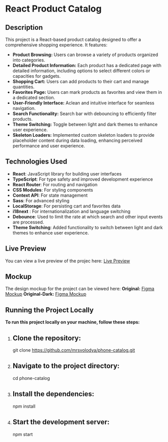 # React Product Catalog

## Description

This project is a React-based product catalog designed to offer a comprehensive shopping experience. It features:

- **Product Browsing:** Users can browse a variety of products organized into categories.
- **Detailed Product Information:** Each product has a dedicated page with detailed information, including options to select different colors or capacities for gadgets.
- **Shopping Cart:** Users can add products to their cart and manage quantities.
- **Favorites Page:** Users can mark products as favorites and view them in a dedicated section.
- **User-Friendly Interface:** Aclean and intuitive interface for seamless navigation.
- **Search Functionality:** Search bar with debouncing to efficiently filter products.
- **Theme Switching:** Toggle between light and dark themes to enhance user experience.
- **Skeleton Loaders:** Implemented custom skeleton loaders to provide placeholder content during data loading, enhancing perceived performance and user experience.

## Technologies Used

- **React**: JavaScript library for building user interfaces
- **TypeScript**: For type safety and improved development experience
- **React Router**: For routing and navigation
- **CSS Modules**: For styling components
- **Context API**: For state management
- **Sass**: For advanced styling
- **LocalStorage**: For persisting cart and favorites data
- **i18next** : For internationalization and language switching
- **Debounce**: Used to limit the rate at which search and other input events are processed.
- **Theme Switching**: Added functionality to switch between light and dark themes to enhance user experience.

## Live Preview

You can view a live preview of the projec here: [Live Preview](https://mrsvolodya.github.io/phone-catalog/)

## Mockup

The design mockup for the project can be viewed here: 
  **Original:**      [Figma Mockup](<https://www.figma.com/design/T5ttF21UnT6RRmCQQaZc6L/Phone-catalog-(V2)-Original>)
  **Original-Dark:**  [Figma Mockup](<https://www.figma.com/design/BUusqCIMAWALqfBahnyIiH/Phone-catalog-(V2)-Original-Dark>)

## Running the Project Locally

**To run this project locally on your machine, follow these steps:**

1. ## Clone the repository:
   git clone https://github.com/mrsvolodya/phone-catalog.git
2. ## Navigate to the project directory:
   cd phone-catalog
3. ## Install the dependencies:
   npm install
4. ## Start the development server:
   npm start